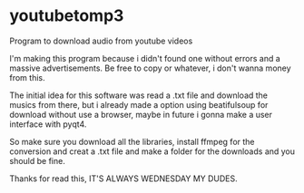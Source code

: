 # youtubetomp3
Program to download audio from youtube videos

I'm making this program because i didn't found one without errors and a massive advertisements.
Be free to copy or whatever, i don't wanna money from this.

The initial idea for this software was read a .txt file and download the musics from there, but i already made a option using beatifulsoup for download without use a browser,  maybe in future i gonna make a user interface with pyqt4.

So make sure you download all the libraries, install ffmpeg for the conversion and creat a .txt file and make a folder for the downloads and you 
should be fine.

Thanks for read this,
IT'S ALWAYS WEDNESDAY MY DUDES.
